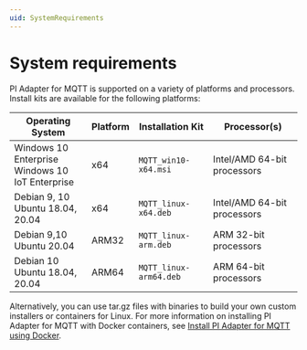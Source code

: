 ```yaml
---
uid: SystemRequirements
---
```


# System requirements

PI Adapter for MQTT is supported on a variety of platforms and processors. Install kits are available for the following platforms:

| Operating System | Platform | Installation Kit | Processor(s) |
|-------------------|-------------|----------------------------------|-------------|
| Windows 10 Enterprise <br>Windows 10 IoT Enterprise | x64 | `MQTT_win10-x64.msi`     | Intel/AMD 64-bit processors |
| Debian 9, 10 <br>Ubuntu 18.04, 20.04 | x64 | `MQTT_linux-x64.deb`     | Intel/AMD 64-bit processors |
| Debian 9,10 <br>Ubuntu 20.04 | ARM32 | `MQTT_linux-arm.deb`  | ARM 32-bit processors |
| Debian 10 <br>Ubuntu 18.04, 20.04 | ARM64 | `MQTT_linux-arm64.deb`  | ARM 64-bit processors |

Alternatively, you can use tar.gz files with binaries to build your own custom installers or containers for Linux. For more information on installing PI Adapter for MQTT with Docker containers, see [Install PI Adapter for MQTT using Docker](xref:InstallPIAdapterForMQTTUsingDocker).
